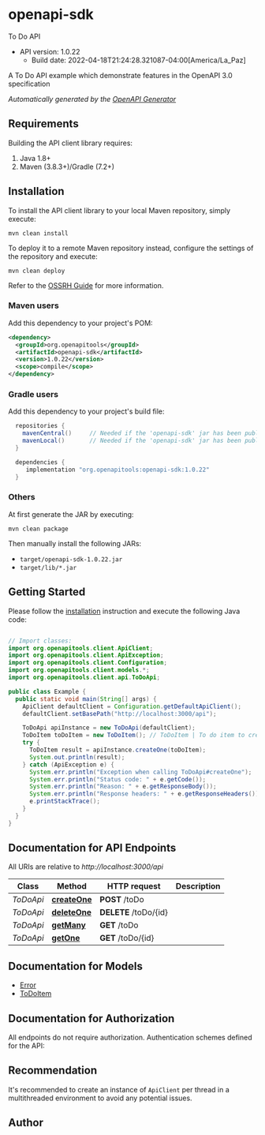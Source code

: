 # openapi-sdk

To Do API
- API version: 1.0.22
  - Build date: 2022-04-18T21:24:28.321087-04:00[America/La_Paz]

A To Do API example which demonstrate features in the OpenAPI 3.0 specification


*Automatically generated by the [OpenAPI Generator](https://openapi-generator.tech)*


## Requirements

Building the API client library requires:
1. Java 1.8+
2. Maven (3.8.3+)/Gradle (7.2+)

## Installation

To install the API client library to your local Maven repository, simply execute:

```shell
mvn clean install
```

To deploy it to a remote Maven repository instead, configure the settings of the repository and execute:

```shell
mvn clean deploy
```

Refer to the [OSSRH Guide](http://central.sonatype.org/pages/ossrh-guide.html) for more information.

### Maven users

Add this dependency to your project's POM:

```xml
<dependency>
  <groupId>org.openapitools</groupId>
  <artifactId>openapi-sdk</artifactId>
  <version>1.0.22</version>
  <scope>compile</scope>
</dependency>
```

### Gradle users

Add this dependency to your project's build file:

```groovy
  repositories {
    mavenCentral()     // Needed if the 'openapi-sdk' jar has been published to maven central.
    mavenLocal()       // Needed if the 'openapi-sdk' jar has been published to the local maven repo.
  }

  dependencies {
     implementation "org.openapitools:openapi-sdk:1.0.22"
  }
```

### Others

At first generate the JAR by executing:

```shell
mvn clean package
```

Then manually install the following JARs:

* `target/openapi-sdk-1.0.22.jar`
* `target/lib/*.jar`

## Getting Started

Please follow the [installation](#installation) instruction and execute the following Java code:

```java

// Import classes:
import org.openapitools.client.ApiClient;
import org.openapitools.client.ApiException;
import org.openapitools.client.Configuration;
import org.openapitools.client.models.*;
import org.openapitools.client.api.ToDoApi;

public class Example {
  public static void main(String[] args) {
    ApiClient defaultClient = Configuration.getDefaultApiClient();
    defaultClient.setBasePath("http://localhost:3000/api");

    ToDoApi apiInstance = new ToDoApi(defaultClient);
    ToDoItem toDoItem = new ToDoItem(); // ToDoItem | To do item to create
    try {
      ToDoItem result = apiInstance.createOne(toDoItem);
      System.out.println(result);
    } catch (ApiException e) {
      System.err.println("Exception when calling ToDoApi#createOne");
      System.err.println("Status code: " + e.getCode());
      System.err.println("Reason: " + e.getResponseBody());
      System.err.println("Response headers: " + e.getResponseHeaders());
      e.printStackTrace();
    }
  }
}

```

## Documentation for API Endpoints

All URIs are relative to *http://localhost:3000/api*

Class | Method | HTTP request | Description
------------ | ------------- | ------------- | -------------
*ToDoApi* | [**createOne**](docs/ToDoApi.md#createOne) | **POST** /toDo | 
*ToDoApi* | [**deleteOne**](docs/ToDoApi.md#deleteOne) | **DELETE** /toDo/{id} | 
*ToDoApi* | [**getMany**](docs/ToDoApi.md#getMany) | **GET** /toDo | 
*ToDoApi* | [**getOne**](docs/ToDoApi.md#getOne) | **GET** /toDo/{id} | 


## Documentation for Models

 - [Error](docs/Error.md)
 - [ToDoItem](docs/ToDoItem.md)


## Documentation for Authorization

All endpoints do not require authorization.
Authentication schemes defined for the API:

## Recommendation

It's recommended to create an instance of `ApiClient` per thread in a multithreaded environment to avoid any potential issues.

## Author



